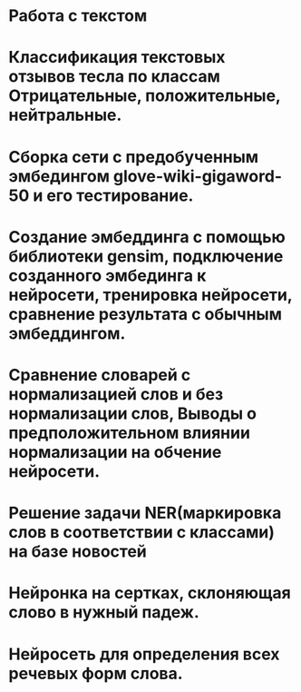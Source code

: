 # Работа с текстом
# Классификация текстовых отзывов тесла по классам Отрицательные, положительные, нейтральные.
# Сборка сети с предобученным эмбедингом glove-wiki-gigaword-50 и его тестирование. 
# Создание эмбеддинга с помощью библиотеки gensim, подключение созданного эмбединга к нейросети, тренировка нейросети, сравнение результата с обычным эмбеддингом.
# Сравнение словарей с нормализацией слов и без нормализации слов, Выводы о предположительном влиянии нормализации на обчение нейросети.
# Решение задачи NER(маркировка слов в соответствии с классами) на базе новостей
# Нейронка на сертках, склоняющая слово в нужный падеж.
# Нейросеть для определения всех речевых форм слова.


 

